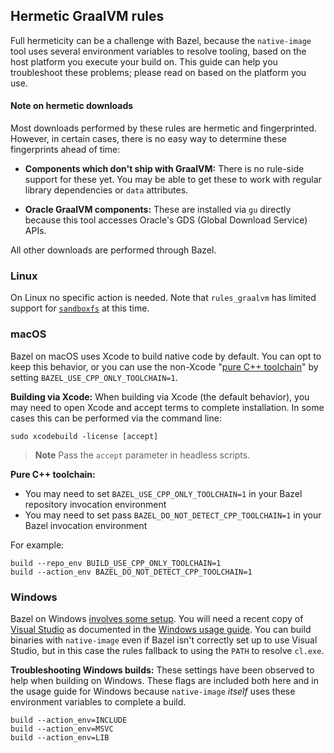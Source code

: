 ## Hermetic GraalVM rules

Full hermeticity can be a challenge with Bazel, because the `native-image` tool uses several environment variables to
resolve tooling, based on the host platform you execute your build on. This guide can help you troubleshoot these
problems; please read on based on the platform you use.

#### Note on hermetic downloads

Most downloads performed by these rules are hermetic and fingerprinted. However, in certain cases, there is no easy way to determine these fingerprints ahead of time:

- **Components which don't ship with GraalVM:** There is no rule-side support for these yet. You may be able to get these to work with regular library dependencies or `data` attributes.

- **Oracle GraalVM components:** These are installed via `gu` directly because this tool accesses Oracle's GDS (Global Download Service) APIs.

All other downloads are performed through Bazel.

### Linux

On Linux no specific action is needed. Note that `rules_graalvm` has limited support for [`sandboxfs`][2] at this time.

### macOS

Bazel on macOS uses Xcode to build native code by default. You can opt to keep this behavior, or you can use the
non-Xcode "[pure C++ toolchain][1]" by setting `BAZEL_USE_CPP_ONLY_TOOLCHAIN=1`.

**Building via Xcode:**
When building via Xcode (the default behavior), you may need to open Xcode and accept terms to complete installation.
In some cases this can be performed via the command line:

```
sudo xcodebuild -license [accept]
```

> **Note**
> Pass the `accept` parameter in headless scripts.

**Pure C++ toolchain:**

- You may need to set `BAZEL_USE_CPP_ONLY_TOOLCHAIN=1` in your Bazel repository invocation environment
- You may need to set pass `BAZEL_DO_NOT_DETECT_CPP_TOOLCHAIN=1` in your Bazel invocation environment

For example:

```
build --repo_env BUILD_USE_CPP_ONLY_TOOLCHAIN=1
build --action_env BAZEL_DO_NOT_DETECT_CPP_TOOLCHAIN=1
```

### Windows

Bazel on Windows [involves some setup][3]. You will need a recent copy of [Visual Studio][4] as documented in the
[Windows usage guide][5]. You can build binaries with `native-image` even if Bazel isn't correctly set up to use Visual
Studio, but in this case the rules fallback to using the `PATH` to resolve `cl.exe`.

**Troubleshooting Windows builds:**
These settings have been observed to help when building on Windows. These flags are included both here and in the usage
guide for Windows because `native-image` _itself_ uses these environment variables to complete a build.

```
build --action_env=INCLUDE
build --action_env=MSVC
build --action_env=LIB
```

[1]: https://github.com/bazelbuild/bazel/issues/4231#issuecomment-351095148
[2]: https://github.com/bazelbuild/sandboxfs
[3]: https://bazel.build/configure/windows
[4]: https://visualstudio.microsoft.com/downloads/
[5]: ./windows.md
